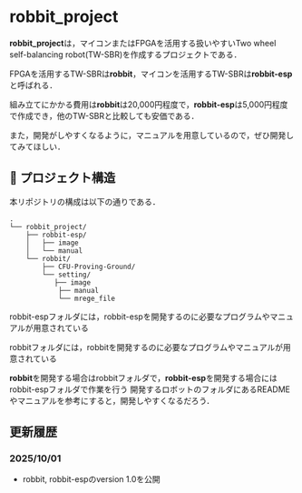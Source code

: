 # robbit_project

**robbit_project**は，マイコンまたはFPGAを活用する扱いやすいTwo wheel self-balancing robot(TW-SBR)を作成するプロジェクトである．

FPGAを活用するTW-SBRは**robbit**，マイコンを活用するTW-SBRは**robbit-esp**と呼ばれる．

組み立てにかかる費用は**robbit**は20,000円程度で，**robbit-esp**は5,000円程度で作成でき，他のTW-SBRと比較しても安価である．

また，開発がしやすくなるように，マニュアルを用意しているので，ぜひ開発してみてほしい．

## 📁 プロジェクト構造

本リポジトリの構成は以下の通りである．

    .
    └── robbit_project/
        ├── robbit-esp/
        │   ├── image
        │   └── manual
        └── robbit/
            ├── CFU-Proving-Ground/
            └── setting/
               ├── image
                ├── manual
                └── mrege_file

robbit-espフォルダには，robbit-espを開発するのに必要なプログラムやマニュアルが用意されている

robbitフォルダには，robbitを開発するのに必要なプログラムやマニュアルが用意されている

**robbit**を開発する場合はrobbitフォルダで，**robbit-esp**を開発する場合にはrobbit-espフォルダで作業を行う
開発するロボットのフォルダにあるREADMEやマニュアルを参考にすると，開発しやすくなるだろう．

## 更新履歴

### 2025/10/01

- robbit, robbit-espのversion 1.0を公開